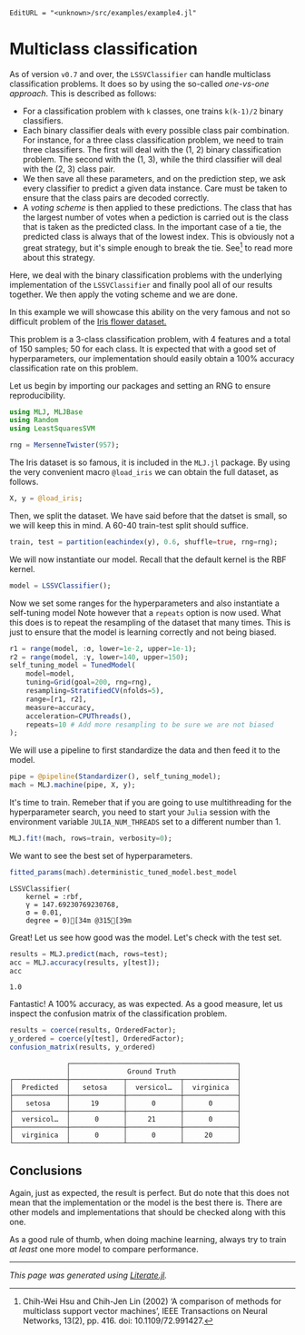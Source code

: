 ```@meta
EditURL = "<unknown>/src/examples/example4.jl"
```

# Multiclass classification

As of version `v0.7` and over, the `LSSVClassifier` can handle multiclass classification
problems.
It does so by using the so-called _one-vs-one approach_. This is described as follows:

- For a classification problem with ``k`` classes, one trains ``k(k-1)/2`` binary classifiers.
- Each binary classifier deals with every possible class pair combination. For instance, for a three class classification problem, we need to train three classifiers. The first will deal with the (1, 2) binary classification problem. The second with the (1, 3), while the third classifier will deal with the (2, 3) class pair.
- We then save all these parameters, and on the prediction step, we ask every classifier to predict a given data instance. Care must be taken to ensure that the class pairs are decoded correctly.
- A _voting scheme_ is then applied to these predictions. The class that has the largest number of votes when a pediction is carried out is the class that is taken as the predicted class. In the important case of a tie, the predicted class is always that of the lowest index. This is obviously not a great strategy, but it's simple enough to break the tie. See[^1] to read more about this strategy.

Here, we deal with the binary classification problems with the underlying implementation
of the `LSSVClassifier` and finally pool all of our results together. We then apply
the voting scheme and we are done.

In this example we will showcase this ability on the very famous and not so difficult
problem of the [Iris flower dataset.](https://en.wikipedia.org/wiki/Iris_flower_data_set)

This problem is a 3-class classification problem, with 4 features and a total of 150
samples; 50 for each class.
It is expected that with a good set of hyperparameters, our implementation should easily
obtain a 100% accuracy classification rate on this problem.

Let us begin by importing our packages and setting an RNG to ensure reproducibility.

```julia
using MLJ, MLJBase
using Random
using LeastSquaresSVM

rng = MersenneTwister(957);

```

The Iris dataset is so famous, it is included in the `MLJ.jl` package. By using the
very convenient macro `@load_iris` we can obtain the full dataset, as follows.

```julia
X, y = @load_iris;

```

Then, we split the dataset. We have said before that the datset is small, so we will
keep this in mind. A 60-40 train-test split should suffice.

```julia
train, test = partition(eachindex(y), 0.6, shuffle=true, rng=rng);

```

We will now instantiate our model. Recall that the default kernel is the RBF kernel.

```julia
model = LSSVClassifier();

```

Now we set some ranges for the hyperparameters and also instantiate a self-tuning model
Note however that a `repeats` option is now used. What this does is to repeat the
resampling of the dataset that many times.
This is just to ensure that the model is learning correctly and not being biased.

```julia
r1 = range(model, :σ, lower=1e-2, upper=1e-1);
r2 = range(model, :γ, lower=140, upper=150);
self_tuning_model = TunedModel(
    model=model,
    tuning=Grid(goal=200, rng=rng),
    resampling=StratifiedCV(nfolds=5),
    range=[r1, r2],
    measure=accuracy,
    acceleration=CPUThreads(),
    repeats=10 # Add more resampling to be sure we are not biased
);

```

We will use a pipeline to first standardize the data and then feed it to the model.

```julia
pipe = @pipeline(Standardizer(), self_tuning_model);
mach = MLJ.machine(pipe, X, y);

```

It's time to train. Remeber that if you are going to use multithreading for the
hyperparameter search, you need to start your `Julia` session with the environment
variable `JULIA_NUM_THREADS` set to a different number than 1.

```julia
MLJ.fit!(mach, rows=train, verbosity=0);

```

We want to see the best set of hyperparameters.

```julia
fitted_params(mach).deterministic_tuned_model.best_model
```

```
LSSVClassifier(
    kernel = :rbf,
    γ = 147.69230769230768,
    σ = 0.01,
    degree = 0)[34m @315[39m
```

Great! Let us see how good was the model. Let's check with the test set.

```julia
results = MLJ.predict(mach, rows=test);
acc = MLJ.accuracy(results, y[test]);
acc
```

```
1.0
```

Fantastic! A 100% accuracy, as was expected.
As a good measure, let us inspect the confusion matrix of the classification problem.

```julia
results = coerce(results, OrderedFactor);
y_ordered = coerce(y[test], OrderedFactor);
confusion_matrix(results, y_ordered)
```

```
              ┌─────────────────────────────────────────┐
              │              Ground Truth               │
┌─────────────┼─────────────┬─────────────┬─────────────┤
│  Predicted  │   setosa    │  versicol…  │  virginica  │
├─────────────┼─────────────┼─────────────┼─────────────┤
│   setosa    │     19      │      0      │      0      │
├─────────────┼─────────────┼─────────────┼─────────────┤
│  versicol…  │      0      │     21      │      0      │
├─────────────┼─────────────┼─────────────┼─────────────┤
│  virginica  │      0      │      0      │     20      │
└─────────────┴─────────────┴─────────────┴─────────────┘

```

## Conclusions

Again, just as expected, the result is perfect. But do note that this does not mean that
the implementation or the model is the best there is. There are other models and
implementations that should be checked along with this one.

As a good rule of thumb, when doing machine learning, always try to train _at least_
one more model to compare performance.

[^1]: Chih-Wei Hsu and Chih-Jen Lin (2002) ‘A comparison of methods for multiclass support vector machines’, IEEE Transactions on Neural Networks, 13(2), pp. 416. doi: 10.1109/72.991427.

---

*This page was generated using [Literate.jl](https://github.com/fredrikekre/Literate.jl).*

